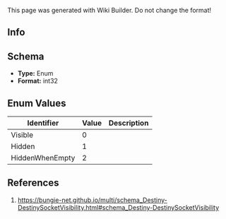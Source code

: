 <span class="wiki-builder">This page was generated with Wiki Builder. Do not change the format!</span>

## Info

## Schema
* **Type:** Enum
* **Format:** int32

## Enum Values
Identifier | Value | Description
---------- | ----- | -----------
Visible | 0 | 
Hidden | 1 | 
HiddenWhenEmpty | 2 | 

## References
1. https://bungie-net.github.io/multi/schema_Destiny-DestinySocketVisibility.html#schema_Destiny-DestinySocketVisibility
